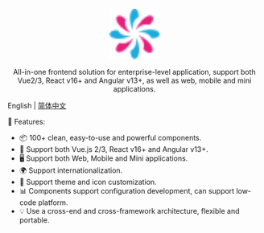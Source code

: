 <p align="center">
  <a href="https://www.mate-ui.com" target="_blank" rel="noopener noreferrer">
    <img alt="Mate UI Logo" src="./logo.png" height="100" style="max-width:100%;">
  </a>
</p>

<p align="center">All-in-one frontend solution for enterprise-level application, support both Vue2/3, React v16+ and Angular v13+, as well as web, mobile and mini applications.</p>

English | [简体中文](README.zh_CN.md)

🌈 Features:

- 📦 100+ clean, easy-to-use and powerful components.
- 🖖 Support both Vue.js 2/3, React v16+ and Angular v13+.
- 🖥️ Support both Web, Mobile and Mini applications.
- 🌍 Support internationalization.
- 🎨 Support theme and icon customization.
- 📊 Components support configuration development, can support low-code platform.
- 💡 Use a cross-end and cross-framework architecture, flexible and portable.
